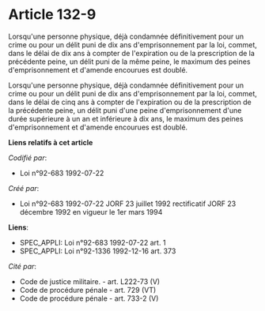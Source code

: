 # Article 132-9

Lorsqu'une personne physique, déjà condamnée définitivement pour un crime ou pour un délit puni de dix ans d'emprisonnement
par la loi, commet, dans le délai de dix ans à compter de l'expiration ou de la prescription de la précédente peine, un délit
puni de la même peine, le maximum des peines d'emprisonnement et d'amende encourues est doublé.

Lorsqu'une personne physique, déjà condamnée définitivement pour un crime ou pour un délit puni de dix ans d'emprisonnement
par la loi, commet, dans le délai de cinq ans à compter de l'expiration ou de la prescription de la précédente peine, un
délit puni d'une peine d'emprisonnement d'une durée supérieure à un an et inférieure à dix ans, le maximum des peines
d'emprisonnement et d'amende encourues est doublé.

**Liens relatifs à cet article**

_Codifié par_:

  - Loi n°92-683 1992-07-22

_Créé par_:

  - Loi n°92-683 1992-07-22 JORF 23 juillet 1992 rectificatif JORF 23 décembre 1992 en vigueur le 1er mars 1994

**Liens**:

  - SPEC_APPLI: Loi n°92-683 1992-07-22 art. 1
  - SPEC_APPLI: Loi n°92-1336 1992-12-16 art. 373

_Cité par_:

  - Code de justice militaire. - art. L222-73 (V)
  - Code de procédure pénale - art. 729 (VT)
  - Code de procédure pénale - art. 733-2 (V)
